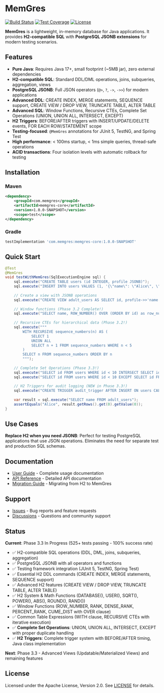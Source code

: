 # MemGres

[![Build Status](https://github.com/memgres/memgres-core/workflows/CI/badge.svg)](https://github.com/memgres/memgres-core/actions)
[![Test Coverage](https://img.shields.io/badge/coverage-100%25-brightgreen.svg)](https://github.com/memgres/memgres-core)
[![License](https://img.shields.io/badge/License-Apache%202.0-blue.svg)](https://opensource.org/licenses/Apache-2.0)

**MemGres** is a lightweight, in-memory database for Java applications. It provides **H2-compatible SQL** with **PostgreSQL JSONB extensions** for modern testing scenarios.

## Features

- **Pure Java**: Requires Java 17+, small footprint (~5MB jar), zero external dependencies
- **H2-compatible SQL**: Standard DDL/DML operations, joins, subqueries, aggregation, views  
- **PostgreSQL JSONB**: Full JSON operators (`@>`, `?`, `->`, `->>`) for modern applications
- **Advanced DDL**: CREATE INDEX, MERGE statements, SEQUENCE support, CREATE VIEW / DROP VIEW, TRUNCATE TABLE, ALTER TABLE
- **Advanced SQL**: Window Functions, Recursive CTEs, Complete Set Operations (UNION, UNION ALL, INTERSECT, EXCEPT)
- **H2 Triggers**: BEFORE/AFTER triggers with INSERT/UPDATE/DELETE events, FOR EACH ROW/STATEMENT scope
- **Testing-focused**: `@MemGres` annotations for JUnit 5, TestNG, and Spring Test
- **High performance**: < 100ms startup, < 1ms simple queries, thread-safe operations
- **ACID transactions**: Four isolation levels with automatic rollback for testing

## Installation

### Maven
```xml
<dependency>
    <groupId>com.memgres</groupId>
    <artifactId>memgres-core</artifactId>
    <version>1.0.0-SNAPSHOT</version>
    <scope>test</scope>
</dependency>
```

### Gradle
```gradle
testImplementation 'com.memgres:memgres-core:1.0.0-SNAPSHOT'
```

## Quick Start

```java
@Test
@MemGres
void testWithMemGres(SqlExecutionEngine sql) {
    sql.execute("CREATE TABLE users (id INTEGER, profile JSONB)");
    sql.execute("INSERT INTO users VALUES (1, '{\"name\": \"Alice\", \"age\": 30}')");
    
    // Create a view with JSONB operations
    sql.execute("CREATE VIEW adult_users AS SELECT id, profile->>'name' as name FROM users WHERE profile @> '{\"age\": 30}'");
    
    // Window functions (Phase 3.2 Complete!)
    sql.execute("SELECT name, ROW_NUMBER() OVER (ORDER BY id) as row_num FROM adult_users");
    
    // Recursive CTEs for hierarchical data (Phase 3.2!)
    sql.execute("""
        WITH RECURSIVE sequence_numbers(n) AS (
            SELECT 1 
            UNION ALL 
            SELECT n + 1 FROM sequence_numbers WHERE n < 5
        )
        SELECT n FROM sequence_numbers ORDER BY n
        """);
    
    // Complete Set Operations (Phase 3.3!)
    sql.execute("SELECT id FROM users WHERE id < 10 INTERSECT SELECT id FROM users WHERE id > 5");
    sql.execute("SELECT id FROM users WHERE id < 10 EXCEPT SELECT id FROM users WHERE id > 8");
    
    // H2 Triggers for audit logging (NEW in Phase 3.3!)
    sql.execute("CREATE TRIGGER audit_trigger AFTER INSERT ON users CALL 'com.example.AuditTrigger'");
    
    var result = sql.execute("SELECT name FROM adult_users");
    assertEquals("Alice", result.getRows().get(0).getValue(0));
}
```

## Use Cases

**Replace H2 when you need JSONB**: Perfect for testing PostgreSQL applications that use JSON operations. Eliminates the need for separate test and production SQL schemas.

## Documentation

- [User Guide](docs/USER_GUIDE.md) - Complete usage documentation
- [API Reference](docs/API_REFERENCE.md) - Detailed API documentation  
- [Migration Guide](docs/MIGRATION.md) - Migrating from H2 to MemGres

## Support

- [Issues](https://github.com/memgres/memgres-core/issues) - Bug reports and feature requests
- [Discussions](https://github.com/memgres/memgres-core/discussions) - Questions and community support

## Status

**Current**: Phase 3.3 In Progress (525+ tests passing - 100% success rate)
- ✅ H2-compatible SQL operations (DDL, DML, joins, subqueries, aggregation)  
- ✅ PostgreSQL JSONB with all operators and functions
- ✅ Testing framework integration (JUnit 5, TestNG, Spring Test)
- ✅ Essential H2 DDL commands (CREATE INDEX, MERGE statements, SEQUENCE support)
- ✅ Advanced H2 features (CREATE VIEW / DROP VIEW, TRUNCATE TABLE, ALTER TABLE)
- ✅ H2 System & Math Functions (DATABASE(), USER(), SQRT(), POWER(), ABS(), ROUND(), RAND())
- ✅ Window Functions (ROW_NUMBER, RANK, DENSE_RANK, PERCENT_RANK, CUME_DIST with OVER clause)
- ✅ Common Table Expressions (WITH clause, RECURSIVE CTEs with iterative execution)
- ✅ **Complete Set Operations**: UNION, UNION ALL, INTERSECT, EXCEPT with proper duplicate handling
- ✅ **H2 Triggers**: Complete trigger system with BEFORE/AFTER timing, Java class implementation

**Next**: Phase 3.3 - Advanced Views (Updatable/Materialized Views) and remaining features

## License

Licensed under the Apache License, Version 2.0. See [LICENSE](LICENSE) for details.